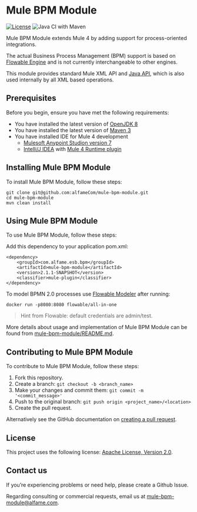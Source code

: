 # Mule BPM Module

[![License](https://img.shields.io/hexpm/l/plug.svg)](https://github.com/alfameCom/mule-bpm-module/blob/master/LICENSE.txt)
![Java CI with Maven](https://github.com/alfameCom/mule-bpm-module/workflows/Java%20CI%20with%20Maven/badge.svg)

Mule BPM Module extends Mule 4 by adding support for process-oriented integrations.

The actual Business Process Management (BPM) support is based on [Flowable Engine](https://github.com/flowable/flowable-engine) and is not currently interchangeable to other engines.

This module provides standard Mule XML API and [Java API](mule-bpm-api), which is also used internally by all XML based operations.

## Prerequisites

Before you begin, ensure you have met the following requirements:
* You have installed the latest version of [OpenJDK 8](https://adoptopenjdk.net)
* You have installed the latest version of [Maven 3](http://maven.apache.org)
* You have installed IDE for Mule 4 development
  * [Mulesoft Anypoint Studion version 7](https://www.mulesoft.com/lp/dl/studio)
  * [Intelli/J IDEA](https://www.jetbrains.com/idea/) with [Mule 4 Runtime plugin](https://plugins.jetbrains.com/plugin/10822-mule-4-runtime-)

## Installing Mule BPM Module

To install Mule BPM Module, follow these steps:
```
git clone git@github.com:alfameCom/mule-bpm-module.git
cd mule-bpm-module
mvn clean install
```

## Using Mule BPM Module

To use Mule BPM Module, follow these steps:

Add this dependency to your application pom.xml:

```
<dependency>
	<groupId>com.alfame.esb.bpm</groupId>
	<artifactId>mule-bpm-module</artifactId>
	<version>2.1.1-SNAPSHOT</version>
	<classifier>mule-plugin</classifier>
</dependency>
```

To model BPMN 2.0 processes use [Flowable Modeler](http://localhost:8080/flowable-modeler) after running:
```
docker run -p8080:8080 flowable/all-in-one
```

> Hint from Flowable: default credentials are admin/test.

More details about usage and implementation of Mule BPM Module can be found from [mule-bpm-module/README.md](mule-bpm-module/README.md).

## Contributing to Mule BPM Module
To contribute to Mule BPM Module, follow these steps:

1. Fork this repository.
2. Create a branch: `git checkout -b <branch_name>`
3. Make your changes and commit them: `git commit -m '<commit_message>'`
4. Push to the original branch: `git push origin <project_name>/<location>`
5. Create the pull request.

Alternatively see the GitHub documentation on [creating a pull request](https://help.github.com/en/github/collaborating-with-issues-and-pull-requests/creating-a-pull-request).

## License

This project uses the following license: [Apache License, Version 2.0](https://www.apache.org/licenses/LICENSE-2.0).

## Contact us

If you’re experiencing problems or need help, please create a Github Issue.

Regarding consulting or commercial requests, email us at [mule-bpm-module@alfame.com](mule-bpm-module@alfame.com).
